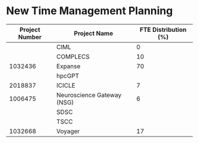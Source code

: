 # New Time Management Planning

| Project Number | Project Name               | FTE Distribution (%) |
| -------------- | -------------------------- | -------------------- |
|                | CIML                       | 0                    |
|                | COMPLECS                   | 10                   |
| 1032436        | Expanse                    | 70                   |
|                | hpcGPT                     |                      |
| 2018837        | ICICLE                     | 7                    |
| 1006475        | Neuroscience Gateway (NSG) | 6                    |
|                | SDSC                       |                      |
|                | TSCC                       |                      |
| 1032668        | Voyager                    | 17                   |
